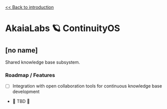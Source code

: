 [<< Back to introduction](/README.md)

# AkaiaLabs 🪐 ContinuityOS

## [no name]

Shared knowledge base subsystem.

### Roadmap / Features

- [ ] Integration with open collaboration tools for continuous knowledge base development
- 🚧 TBD 🚧
